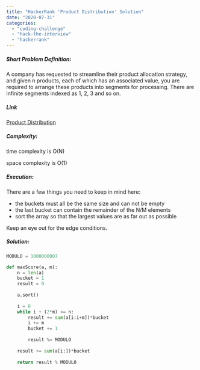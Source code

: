 ```yaml
---
title: "HackerRank 'Product Distribution' Solution"
date: "2020-07-31"
categories: 
  - "coding-challenge"
  - "hack-the-interview"
  - "hackerrank"
---
```


##### Short Problem Definition:

A company has requested to streamline their product allocation strategy, and given n products, each of which has an associated value, you are required to arrange these products into segments for processing. There are infinite segments indexed as 1, 2, 3 and so on.

##### Link

[Product Distribution](https://www.hackerrank.com/contests/hacktheinterview3/challenges/distribution-in-m-bins/problem)

##### Complexity:

time complexity is O(N)

space complexity is O(1)

##### Execution:

There are a few things you need to keep in mind here:

- the buckets must all be the same size and can not be empty
- the last bucket can contain the remainder of the N/M elements
- sort the array so that the largest values are as far out as possible

Keep an eye out for the edge conditions.

##### Solution:

```python
MODULO = 1000000007

def maxScore(a, m):
    n = len(a)
    bucket = 1
    result = 0
    
    a.sort()
    
    i = 0
    while i + (2*m) <= n:
        result += sum(a[i:i+m])*bucket
        i += m
        bucket += 1
        
        result %= MODULO
        
    result += sum(a[i:])*bucket
    
    return result % MODULO
```
